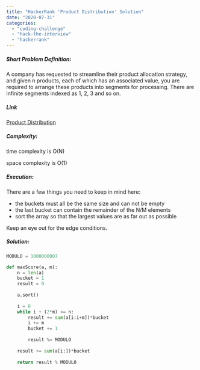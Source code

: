 ```yaml
---
title: "HackerRank 'Product Distribution' Solution"
date: "2020-07-31"
categories: 
  - "coding-challenge"
  - "hack-the-interview"
  - "hackerrank"
---
```


##### Short Problem Definition:

A company has requested to streamline their product allocation strategy, and given n products, each of which has an associated value, you are required to arrange these products into segments for processing. There are infinite segments indexed as 1, 2, 3 and so on.

##### Link

[Product Distribution](https://www.hackerrank.com/contests/hacktheinterview3/challenges/distribution-in-m-bins/problem)

##### Complexity:

time complexity is O(N)

space complexity is O(1)

##### Execution:

There are a few things you need to keep in mind here:

- the buckets must all be the same size and can not be empty
- the last bucket can contain the remainder of the N/M elements
- sort the array so that the largest values are as far out as possible

Keep an eye out for the edge conditions.

##### Solution:

```python
MODULO = 1000000007

def maxScore(a, m):
    n = len(a)
    bucket = 1
    result = 0
    
    a.sort()
    
    i = 0
    while i + (2*m) <= n:
        result += sum(a[i:i+m])*bucket
        i += m
        bucket += 1
        
        result %= MODULO
        
    result += sum(a[i:])*bucket
    
    return result % MODULO
```
